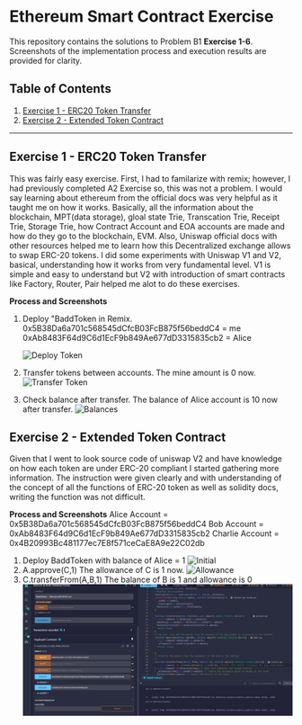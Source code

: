 # Ethereum Smart Contract Exercise
This repository contains the solutions to Problem B1 **Exercise 1-6**.
Screenshots of the implementation process and execution results are provided for clarity.

## Table of Contents
1. [Exercise 1 - ERC20 Token Transfer](#exercise-1-erc20-token-transfer)
2. [Exercise 2 - Extended Token Contract](#exercise-2-extended-token-contract)

---

## Exercise 1 - ERC20 Token Transfer
This was fairly easy exercise. First, I had to familarize with remix; however, I had previously completed A2 Exercise so, this was not a problem.
I would say learning about ethereum from the official docs was very helpful as it taught me on how it works. Basically, all the information about the
blockchain, MPT(data storage), gloal state Trie, Transcation Trie, Receipt Trie, Storage Trie, how Contract Account and EOA accounts are made and how do they go to the blockchain, EVM.
Also, Uniswap official docs with other resources helped me to learn how this Decentralized exchange allows to swap ERC-20 tokens.
I did some experiments with Uniswap V1 and V2, basical, understanding how it works from very fundamental level.
V1 is simple and easy to understand but V2 with introduction of smart contracts like Factory, Router, Pair helped me alot to do these exercises.

**Process and Screenshots**

1. Deploy "BaddToken in Remix.
    0x5B38Da6a701c568545dCfcB03FcB875f56beddC4 = me
    0xAb8483F64d9C6d1EcF9b849Ae677dD3315835cb2 = Alice

   ![Deploy Token](screenshots/e1p1.png)
2. Transfer tokens between accounts.
    The mine amount is 0 now.
   ![Transfer Token](screenshots/e1p2.png)
3. Check balance after transfer.
    The balance of Alice account is 10 now after transfer.
  ![Balances](screenshots/e1p3.png)



## Exercise 2 - Extended Token Contract

Given that I went to look source code of uniswap V2 and have knowledge on how each token  are under ERC-20 compliant I started gathering more information.
The instruction were given clearly and with understanding of the concept of all the functions of ERC-20 token as well as solidity docs, writing the function was
not difficult.

**Process and Screenshots**
Alice Account = 0x5B38Da6a701c568545dCfcB03FcB875f56beddC4
Bob Account = 0xAb8483F64d9C6d1EcF9b849Ae677dD3315835cb2
Charlie Account = 0x4B20993Bc481177ec7E8f571ceCaE8A9e22C02db

1. Deploy BaddToken with balance of Alice = 1
    ![Initial](screenshots/e2p1.png)
2. A.approve(C,1)
    The allowance of C is 1 now.
    ![Allowance](screenshots/e2p2.png)
3. C.transferFrom(A,B,1)
    The balance of B is 1 and allowance is 0
    ![TransferFrom](screenshots/e2p3.png?raw=true)







